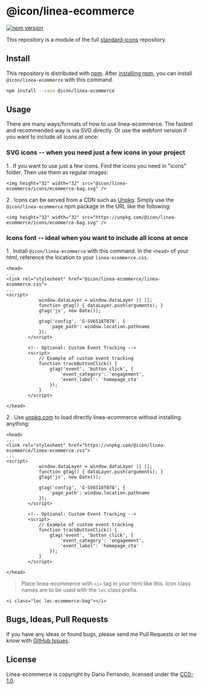 # @icon/linea-ecommerce

[![npm version](https://img.shields.io/npm/v/@icon/linea-ecommerce.svg)](https://www.npmjs.org/package/@icon/linea-ecommerce)

This repository is a module of the full [standard-icons][standard-icons] repository.

## Install

This repository is distributed with [npm]. After [installing npm][install-npm], you can install `@icon/linea-ecommerce` with this command.

```bash
npm install --save @icon/linea-ecommerce
```

## Usage

There are many ways/formats of how to use linea-ecommerce. The fastest and recommended way is via SVG directly. Or use the webfont version if you want to include all icons at once:

### SVG icons -- when you need just a few icons in your project

1 . If you want to use just a few icons. Find the icons you need in "icons" folder. Then use them as regular images:

```
<img height="32" width="32" src="@icon/linea-ecommerce/icons/ecommerce-bag.svg" />
```

2 . Icons can be served from a CDN such as [Unpkg][Unpkg]. Simply use the `@icon/linea-ecommerce` npm package in the URL like the following:

```
<img height="32" width="32" src="https://unpkg.com/@icon/linea-ecommerce/icons/ecommerce-bag.svg" />
```

### Icons font -- ideal when you want to include all icons at once

1 . Install `@icon/linea-ecommerce` with this command. In the `<head>` of your html, reference the location to your `linea-ecommerce.css`.

```
<head>
...
<link rel="stylesheet" href="@icon/linea-ecommerce/linea-ecommerce.css">
...
<script>
			window.dataLayer = window.dataLayer || [];
			function gtag() { dataLayer.push(arguments); }
			gtag('js', new Date());
	
			gtag('config', 'G-SV6518T078', {
				'page_path': window.location.pathname
			});
		</script>
	
		<!-- Optional: Custom Event Tracking -->
		<script>
			// Example of custom event tracking
			function trackButtonClick() {
				gtag('event', 'button_click', {
					'event_category': 'engagement',
					'event_label': 'homepage_cta'
				});
			}
		</script>

</head>
```

2 . Use [unpkg.com][Unpkg] to load directly linea-ecommerce without installing anything:

```
<head>
...
<link rel="stylesheet" href="https://unpkg.com/@icon/linea-ecommerce/linea-ecommerce.css">
...
<script>
			window.dataLayer = window.dataLayer || [];
			function gtag() { dataLayer.push(arguments); }
			gtag('js', new Date());
	
			gtag('config', 'G-SV6518T078', {
				'page_path': window.location.pathname
			});
		</script>
	
		<!-- Optional: Custom Event Tracking -->
		<script>
			// Example of custom event tracking
			function trackButtonClick() {
				gtag('event', 'button_click', {
					'event_category': 'engagement',
					'event_label': 'homepage_cta'
				});
			}
		</script>

</head>
```

> Place linea-ecommerce with `<i>` tag in your html like this. Icon class names are to be used with the `lec` class prefix.

```
<i class="lec lec-ecommerce-bag"></i>
```


## Bugs, Ideas, Pull Requests

If you have any ideas or found bugs, please send me Pull Requests or let me know with [GitHub Issues][github issues].

## License

Linea-ecommerce is copyright by Dario Ferrando, licensed under the [CC0-1.0][license].

[license]: https://github.com/thecreation/icons/blob/master/modules/linea-ecommerce/LICENSE
[standard-icons]: https://github.com/thecreation/standard-icons
[npm]: https://www.npmjs.com/
[install-npm]: https://docs.npmjs.com/getting-started/installing-node
[sass]: http://sass-lang.com/
[github issues]: https://github.com/thecreation/standard-icons/issues
[Unpkg]: https://unpkg.com